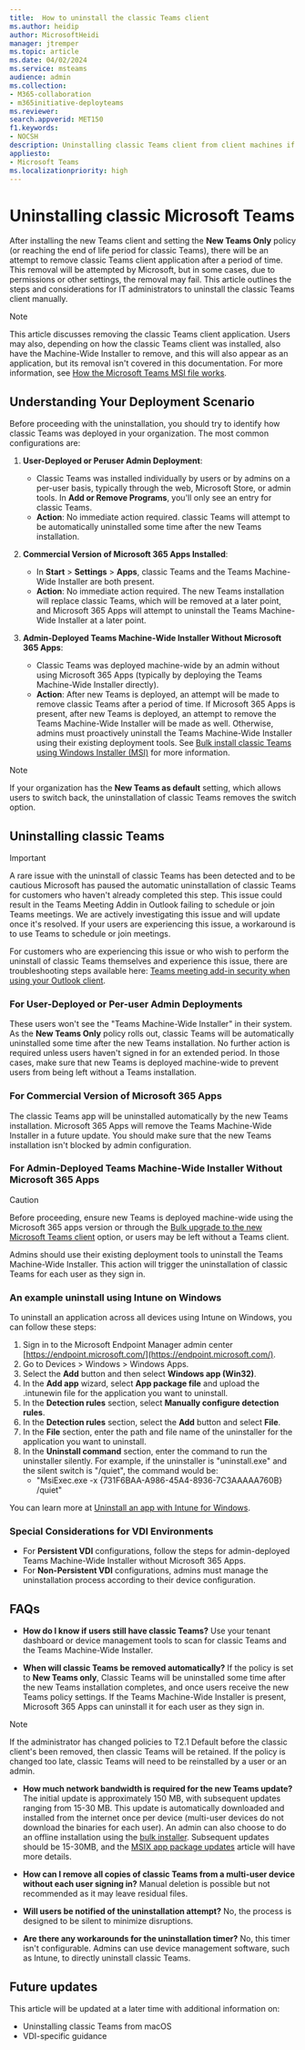 ```yaml
---
title:  How to uninstall the classic Teams client
ms.author: heidip
author: MicrosoftHeidi
manager: jtremper
ms.topic: article
ms.date: 04/02/2024
ms.service: msteams
audience: admin
ms.collection: 
- M365-collaboration
- m365initiative-deployteams
ms.reviewer: 
search.appverid: MET150
f1.keywords:
- NOCSH
description: Uninstalling classic Teams client from client machines if the automatic uninstall doesn't work, or if an admin needs to do a manual removal after the end of availability for classic Teams client and the upgrade to new Teams client.
appliesto: 
- Microsoft Teams
ms.localizationpriority: high
---
```


# Uninstalling classic Microsoft Teams

After installing the new Teams client and setting the **New Teams Only** policy (or reaching the end of life period for classic Teams), there will be an attempt to remove classic Teams client application after a period of time. This removal will be attempted by Microsoft, but in some cases, due to permissions or other settings, the removal may fail. This article outlines the steps and considerations for IT administrators to uninstall the classic Teams client manually.

> [!NOTE]
> This article discusses removing the classic Teams client application. Users may also, depending on how the classic Teams client was installed, also have the Machine-Wide Installer to remove, and this will also appear as an application, but its removal isn't covered in this documentation. For more information, see [How the Microsoft Teams MSI file works](msi-deployment.md#how-the-microsoft-teams-msi-file-works).

## Understanding Your Deployment Scenario

Before proceeding with the uninstallation, you should try to identify how classic Teams was deployed in your organization. The most common configurations are:

1. **User-Deployed or Peruser Admin Deployment**:
   - Classic Teams was installed individually by users or by admins on a per-user basis, typically through the web, Microsoft Store, or admin tools. In **Add or Remove Programs**, you'll only see an entry for classic Teams.
   - **Action**: No immediate action required. classic Teams will attempt to be automatically uninstalled some time after the new Teams installation.

2. **Commercial Version of Microsoft 365 Apps Installed**:
   - In **Start** > **Settings** > **Apps**, classic Teams and the Teams Machine-Wide Installer are both present.
   - **Action**: No immediate action required. The new Teams installation will replace classic Teams, which will be removed at a later point, and Microsoft 365 Apps will attempt to uninstall the Teams Machine-Wide Installer at a later point.

3. **Admin-Deployed Teams Machine-Wide Installer Without Microsoft 365 Apps**:
   - Classic Teams was deployed machine-wide by an admin without using Microsoft 365 Apps (typically by deploying the Teams Machine-Wide Installer directly).
   - **Action**: After new Teams is deployed, an attempt will be made to remove classic Teams after a period of time. If Microsoft 365 Apps is present, after new Teams is deployed, an attempt to remove the Teams Machine-Wide Installer will be made as well. Otherwise, admins must proactively uninstall the Teams Machine-Wide Installer using their existing deployment tools. See [Bulk install classic Teams using Windows Installer (MSI)](msi-deployment.md) for more information.

> [!NOTE]
> If your organization has the **New Teams as default** setting, which allows users to switch back, the uninstallation of classic Teams removes the switch option.

## Uninstalling classic Teams

> [!IMPORTANT]
> A rare issue with the uninstall of classic Teams has been detected and to be cautious Microsoft has paused the automatic uninstallation of classic Teams for customers who haven't already completed this step. This issue could result in the Teams Meeting Addin in Outlook failing to schedule or join Teams meetings. We are actively investigating this issue and will update once it's resolved. If your users are experiencing this issue, a workaround is to use Teams to schedule or join meetings.
>
> For customers who are experiencing this issue or who wish to perform the uninstall of classic Teams themselves and experience this issue, there are troubleshooting steps available here: [Teams meeting add-in security when using your Outlook client](teams-meeting-addin-security-with-outlook.md).

### For User-Deployed or Per-user Admin Deployments

These users won't see the "Teams Machine-Wide Installer" in their system. As the **New Teams Only** policy rolls out, classic Teams will be automatically uninstalled some time after the new Teams installation. No further action is required unless users haven't signed in for an extended period. In those cases, make sure that new Teams is deployed machine-wide to prevent users from being left without a Teams installation.

### For Commercial Version of Microsoft 365 Apps

The classic Teams app will be uninstalled automatically by the new Teams installation. Microsoft 365 Apps will remove the Teams Machine-Wide Installer in a future update. You should make sure that the new Teams installation isn't blocked by admin configuration.

### For Admin-Deployed Teams Machine-Wide Installer Without Microsoft 365 Apps

> [!CAUTION]
> Before proceeding, ensure new Teams is deployed machine-wide using the Microsoft 365 apps version or through the [Bulk upgrade to the new Microsoft Teams client](new-teams-bulk-install-client.md) option, or users may be left without a Teams client.

Admins should use their existing deployment tools to uninstall the Teams Machine-Wide Installer. This action will trigger the uninstallation of classic Teams for each user as they sign in.

### An example uninstall using Intune on Windows

To uninstall an application across all devices using Intune on Windows, you can follow these steps:  

1. Sign in to the Microsoft Endpoint Manager admin center [https://endpoint.microsoft.com/](https://endpoint.microsoft.com/).
2. Go to Devices > Windows > Windows Apps.
3. Select the **Add** button and then select **Windows app (Win32)**.
4. In the **Add app** wizard, select **App package file** and upload the .intunewin file for the application you want to uninstall.
5. In the **Detection rules** section, select **Manually configure detection rules**.
6. In the **Detection rules** section, select the **Add** button and select **File**.
7. In the **File** section, enter the path and file name of the uninstaller for the application you want to uninstall.
8. In the **Uninstall command** section, enter the command to run the uninstaller silently. For example, if the uninstaller is "uninstall.exe" and the silent switch is "/quiet", the command would be:
   - "MsiExec.exe -x {731F6BAA-A986-45A4-8936-7C3AAAAA760B} /quiet"

You can learn more at [Uninstall an app with Intune for Windows](/mem/intune/apps/apps-add).

### Special Considerations for VDI Environments

- For **Persistent VDI** configurations, follow the steps for admin-deployed Teams Machine-Wide Installer without Microsoft 365 Apps.
- For **Non-Persistent VDI** configurations, admins must manage the uninstallation process according to their device configuration.

## FAQs

- **How do I know if users still have classic Teams?**
  Use your tenant dashboard or device management tools to scan for classic Teams and the Teams Machine-Wide Installer.

- **When will classic Teams be removed automatically?**
  If the policy is set to **New Teams only**, Classic Teams will be uninstalled some time after the new Teams installation completes, and once users receive the new Teams policy settings. If the Teams Machine-Wide Installer is present, Microsoft 365 Apps can uninstall it for each user as they sign in.

> [!NOTE]
> If the administrator has changed policies to T2.1 Default before the classic client's been removed, then classic Teams will be retained. If the policy is changed too late, classic Teams will need to be reinstalled by a user or an admin.

- **How much network bandwidth is required for the new Teams update?**
  The initial update is approximately 150 MB, with subsequent updates ranging from 15-30 MB. This update is automatically downloaded and installed from the internet once per device (multi-user devices do not download the binaries for each user). An admin can also choose to do an offline installation using the [bulk installer](new-teams-bulk-install-client.md). Subsequent updates should be 15-30MB, and the [MSIX app package updates](/windows/msix/desktop/managing-your-msix-deployment-update) article will have more details.

- **How can I remove all copies of classic Teams from a multi-user device without each user signing in?**
  Manual deletion is possible but not recommended as it may leave residual files.

- **Will users be notified of the uninstallation attempt?**
  No, the process is designed to be silent to minimize disruptions.

- **Are there any workarounds for the uninstallation timer?**
  No, this timer isn't configurable. Admins can use device management software, such as Intune, to directly uninstall classic Teams.

## Future updates

This article will be updated at a later time with additional information on:

- Uninstalling classic Teams from macOS
- VDI-specific guidance
